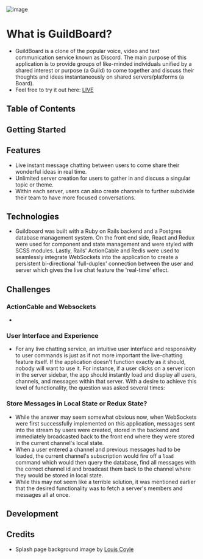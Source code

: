 ![image](https://user-images.githubusercontent.com/67344536/119151800-bc3f1200-ba1d-11eb-87fd-63ebbe4eb211.png)


# What is GuildBoard?
* GuildBoard is a clone of the popular voice, video and text communication service known as Discord. The main purpose of this application is to provide groups of like-minded individuals unified by a shared interest or purpose (a Guild) to come together and discuss their thoughts and ideas instantaneously on shared servers/platforms (a Board). 
* Feel free to try it out here: [LIVE](https://guildboard.herokuapp.com/#/)

## Table of Contents

## Getting Started

## Features 
* Live instant message chatting between users to come share their wonderful ideas in real time. 
* Unlimited server creation for users to gather in and discuss a singular topic or theme. 
* Within each server, users can also create channels to further subdivide their team to have more focused conversations. 

## Technologies
* Guildboard was built with a Ruby on Rails backend and a Postgres database management system. On the front end side, React and Redux were used for component and state management and were styled with SCSS modules. Lastly, Rails' ActionCable and Redis were used to seamlessly integrate WebSockets into the application to create a persistent bi-directional 'full-duplex' connection between the user and server which gives the live chat feature the 'real-time' effect.   

## Challenges
### ActionCable and Websockets
* 
### User Interface and Experience
* For any live chatting service, an intuitive user interface and responsivity to user commands is just as if not more important the live-chatting feature itself. If the application doesn't function exactly as it should, nobody will want to use it. For instance, if a user clicks on a server icon in the server sidebar, the app should instantly load and display all users, channels, and messages within that server. With a desire to achieve this level of functionality, the question was asked several times:
### Store Messages in Local State or Redux State?
* While the answer may seem somewhat obvious now, when WebSockets were first successfully implemented on this application, messages sent into the stream by users were created, stored in the backend and immediately broadcasted back to the front end where they were stored in the current channel's local state. 
* When a user entered a channel and previous messages had to be loaded, the current channel's subscription would fire off a `load` command which would then query the database, find all messages with the correct channel id and broadcast them back to the channel where they would be stored in local state. 
* While this may not seem like a terrible solution, it was mentioned earlier that the desired functionality was to fetch a server's members and messages all at once.

## Development


## Credits
* Splash page background image by [Louis Coyle](https://dribbble.com/shots/12078823-The-Valley)
